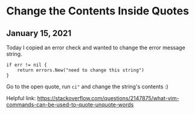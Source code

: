 # Change the Contents Inside Quotes
## January 15, 2021

Today I copied an error check and wanted to change the error message string. 

```golang
if err != nil {
    return errors.New("need to change this string")
}
```

Go to the open quote, run `ci"` and change the string's contents :)

Helpful link: https://stackoverflow.com/questions/2147875/what-vim-commands-can-be-used-to-quote-unquote-words
